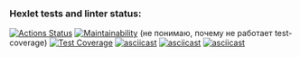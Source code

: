 ### Hexlet tests and linter status:
[![Actions Status](https://github.com/yapavelchuk/frontend-project-46/workflows/hexlet-check/badge.svg)](https://github.com/yapavelchuk/frontend-project-46/actions)
[![Maintainability](https://api.codeclimate.com/v1/badges/320da0307d06439ba8d2/maintainability)](https://codeclimate.com/github/yapavelchuk/frontend-project-46/maintainability)
(не понимаю, почему не работает test-coverage)
[![Test Coverage](https://api.codeclimate.com/v1/badges/320da0307d06439ba8d2/test_coverage)](https://codeclimate.com/github/yapavelchuk/frontend-project-46/test_coverage)
[![asciicast](https://asciinema.org/a/vyu5yJOH20p69cdlAuyULFH99.svg)](https://asciinema.org/a/vyu5yJOH20p69cdlAuyULFH99)
[![asciicast](https://asciinema.org/a/sjHgZaTNy6Mai7zDwO1vMJg9U.svg)](https://asciinema.org/a/sjHgZaTNy6Mai7zDwO1vMJg9U)
[![asciicast](https://asciinema.org/a/3zNEY7GpvRQWvvRR5weRQlHpV.svg)](https://asciinema.org/a/3zNEY7GpvRQWvvRR5weRQlHpV)